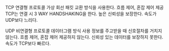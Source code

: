 
TCP
연결형 프로토콜
가상 회선 패킷 교환 방식을 사용한다. 
흐름 제어, 혼잡 제어 제공
TCP는 연결 시 3 WAY HANDSHAKING을 한다. 
높은 신뢰성을 보장한다. 
속도가 UDP보다 느리다.

UDP
비연결형 프로토콜
데이터그램 방식 사용
정보를 주고받을 때 신호절차를 거치지 않는다.
흐름 제어, 혼잡 제어 제공하지 않는다.
신뢰성 있는 데이터를 보장하지 못한다.
속도가 TCP보다 빠르다.

